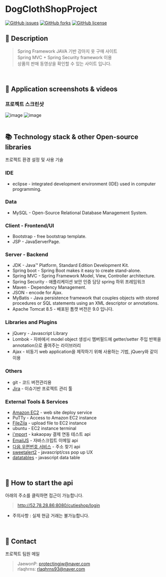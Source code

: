 # DogClothShopProject
[![GitHub issues](https://img.shields.io/github/issues/lee-bomi/CarShopProject)](https://github.com/lee-bomi/CarShopProject/issues)
[![GitHub forks](https://img.shields.io/github/forks/lee-bomi/CarShopProject)](https://github.com/lee-bomi/CarShopProject/network)
[![GitHub license](https://img.shields.io/github/license/lee-bomi/CarShopProject)](https://github.com/lee-bomi/CarShopProject)

## 🔖 Description
> Spring Framework JAVA 기반 강아지 옷 구매 사이트  
> Spring MVC + Spring Security framework 이용  
> 상품의 판매 동영상을 확인할 수 있는 사이트 입니다. 

<br/>

## 📇 Application screenshots & videos
### 프로젝트 스크린샷  
![image](https://user-images.githubusercontent.com/63588838/108897059-07cd6400-7659-11eb-8f7f-c5b6cf1e84c4.png)
![image](https://user-images.githubusercontent.com/63588838/108897558-9346f500-7659-11eb-816f-c314935d2320.png)
<br/>
<br/>

## 📚 Technology stack & other Open-source libraries
프로젝트 환경 설정 및 사용 기술

### IDE
* eclipse - integrated development environment (IDE) used in computer programming. 
### Data
* MySQL - Open-Source Relational Database Management System.
### Client - Frontend/UI
* Bootstrap - free bootstrap template.   
* JSP - JavaServerPage.
### Server - Backend
* JDK - Java™ Platform, Standard Edition Development Kit.
* Spring boot - Spring Boot makes it easy to create stand-alone.
* Spring MVC - Spring Framework Model, View, Controller architecture.
* Spring Security - 애플리케이션 보안 인증 담당 spring 하위 프레임워크
* Maven - Dependency Management.
* JSON - encode for Ajax.
* MyBatis - Java persistence framework that couples objects with stored procedures or SQL statements using an XML descriptor or annotations.
* Apache Tomcat 8.5 - 배포된 톰캣 버전은 9.0 입니다. 
### Libraries and Plugins
* jQuery - Javascript Library
* Lombok - 자바에서 model object 생성시 멤버필드에 getter/setter 주입 반복을 annotation으로 줄여주는 라이브러리  
* Ajax - 비동기 web application을 제작하기 위해 사용하는 기법, jQuery와 같이 이용
### Others
* git - 코드 버전관리용
* [Jira](https://www.atlassian.com/ko/software/jira) - 이슈기반 프로젝트 관리 툴
### External Tools & Services
* [Amazon EC2](https://aws.amazon.com/ko/?nc2=h_lg) - web site deploy service
* PuTTy - Access to Amazon EC2 instance 
* [FileZila](https://filezilla-project.org/) - upload file to EC2 instance
* ubuntu - EC2 instance terminal 
* [i'mport](https://www.iamport.kr/) - kakaopay 결제 연동 테스트 api 
* [EmailJS](https://www.emailjs.com/?src=email-footer) - 자바스크립트 이메일 api
* [다음 우편번호 서비스](https://postcode.map.daum.net/guide) - 주소 찾기 api 
* [sweetalert2](https://sweetalert2.github.io/) - javascript/css pop up UX
* [datatables](https://cdn.datatables.net/) - javascript data table 
<br/>

## 📌 How to start the api
아래의 주소를 클릭하면 접근이 가능합니다. 


> <http://52.78.28.86:8080/cutieshop/login>
* 주의사항 : 실제 현금 거래는 불가능합니다.  
<br/>

## 📧 Contact
프로젝트 팀원 메일  
> JaewonP: <protectingjw@naver.com>    
rlaqhrns: <rlaqhrns93@naver.com>  
